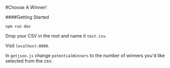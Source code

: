 #Choose A Winner!

####Getting Started
```shell
npm run dev
```

Drop your CSV in the root and name it `test.csv`.

Visit `localhost:8080`.

In `getjson.js` change `potentialWinners` to the number of winners you'd like selected from the csv.
